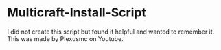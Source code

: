 # Multicraft-Install-Script
I did not create this script but found it helpful and wanted to remember it. This was made by Plexusmc on Youtube.
